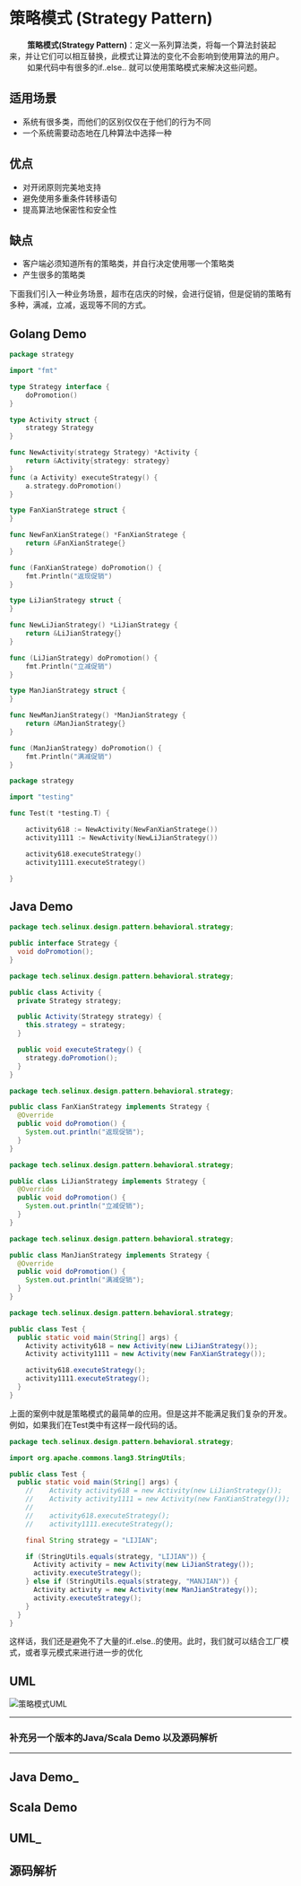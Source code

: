 # 策略模式 (Strategy Pattern)

&emsp;&emsp; **策略模式(Strategy Pattern)**：定义一系列算法类，将每一个算法封装起来，并让它们可以相互替换，此模式让算法的变化不会影响到使用算法的用户。  
&emsp;&emsp; 如果代码中有很多的if..else.. 就可以使用策略模式来解决这些问题。

## 适用场景

- 系统有很多类，而他们的区别仅仅在于他们的行为不同
- 一个系统需要动态地在几种算法中选择一种

## 优点

- 对开闭原则完美地支持
- 避免使用多重条件转移语句
- 提高算法地保密性和安全性

## 缺点

- 客户端必须知道所有的策略类，并自行决定使用哪一个策略类
- 产生很多的策略类

下面我们引入一种业务场景，超市在店庆的时候，会进行促销，但是促销的策略有多种，满减，立减，返现等不同的方式。

## Golang Demo

```go
package strategy

import "fmt"

type Strategy interface {
    doPromotion()
}

type Activity struct {
    strategy Strategy
}

func NewActivity(strategy Strategy) *Activity {
    return &Activity{strategy: strategy}
}
func (a Activity) executeStrategy() {
    a.strategy.doPromotion()
}

type FanXianStratege struct {
}

func NewFanXianStratege() *FanXianStratege {
    return &FanXianStratege{}
}

func (FanXianStratege) doPromotion() {
    fmt.Println("返现促销")
}

type LiJianStrategy struct {
}

func NewLiJianStrategy() *LiJianStrategy {
    return &LiJianStrategy{}
}

func (LiJianStrategy) doPromotion() {
    fmt.Println("立减促销")
}

type ManJianStrategy struct {
}

func NewManJianStrategy() *ManJianStrategy {
    return &ManJianStrategy{}
}

func (ManJianStrategy) doPromotion() {
    fmt.Println("满减促销")
}

```

```go
package strategy

import "testing"

func Test(t *testing.T) {

    activity618 := NewActivity(NewFanXianStratege())
    activity1111 := NewActivity(NewLiJianStrategy())

    activity618.executeStrategy()
    activity1111.executeStrategy()

}

```

## Java Demo

```java
package tech.selinux.design.pattern.behavioral.strategy;

public interface Strategy {
  void doPromotion();
}

```

```java
package tech.selinux.design.pattern.behavioral.strategy;

public class Activity {
  private Strategy strategy;

  public Activity(Strategy strategy) {
    this.strategy = strategy;
  }

  public void executeStrategy() {
    strategy.doPromotion();
  }
}

```

```java
package tech.selinux.design.pattern.behavioral.strategy;

public class FanXianStrategy implements Strategy {
  @Override
  public void doPromotion() {
    System.out.println("返现促销");
  }
}

```

```java
package tech.selinux.design.pattern.behavioral.strategy;

public class LiJianStrategy implements Strategy {
  @Override
  public void doPromotion() {
    System.out.println("立减促销");
  }
}

```

```java
package tech.selinux.design.pattern.behavioral.strategy;

public class ManJianStrategy implements Strategy {
  @Override
  public void doPromotion() {
    System.out.println("满减促销");
  }
}

```

```java
package tech.selinux.design.pattern.behavioral.strategy;

public class Test {
  public static void main(String[] args) {
    Activity activity618 = new Activity(new LiJianStrategy());
    Activity activity1111 = new Activity(new FanXianStrategy());

    activity618.executeStrategy();
    activity1111.executeStrategy();
  }
}

```

上面的案例中就是策略模式的最简单的应用。但是这并不能满足我们复杂的开发。例如，如果我们在Test类中有这样一段代码的话。

```java
package tech.selinux.design.pattern.behavioral.strategy;

import org.apache.commons.lang3.StringUtils;

public class Test {
  public static void main(String[] args) {
    //    Activity activity618 = new Activity(new LiJianStrategy());
    //    Activity activity1111 = new Activity(new FanXianStrategy());
    //
    //    activity618.executeStrategy();
    //    activity1111.executeStrategy();

    final String strategy = "LIJIAN";

    if (StringUtils.equals(strategy, "LIJIAN")) {
      Activity activity = new Activity(new LiJianStrategy());
      activity.executeStrategy();
    } else if (StringUtils.equals(strategy, "MANJIAN")) {
      Activity activity = new Activity(new ManJianStrategy());
      activity.executeStrategy();
    }
  }
}

```

这样话，我们还是避免不了大量的if..else..的使用。此时，我们就可以结合工厂模式，或者享元模式来进行进一步的优化

## UML

![策略模式UML](images/strategy-pattern.png)

---

### 补充另一个版本的Java/Scala Demo 以及源码解析

---

## Java Demo_

## Scala Demo

## UML_

## 源码解析
